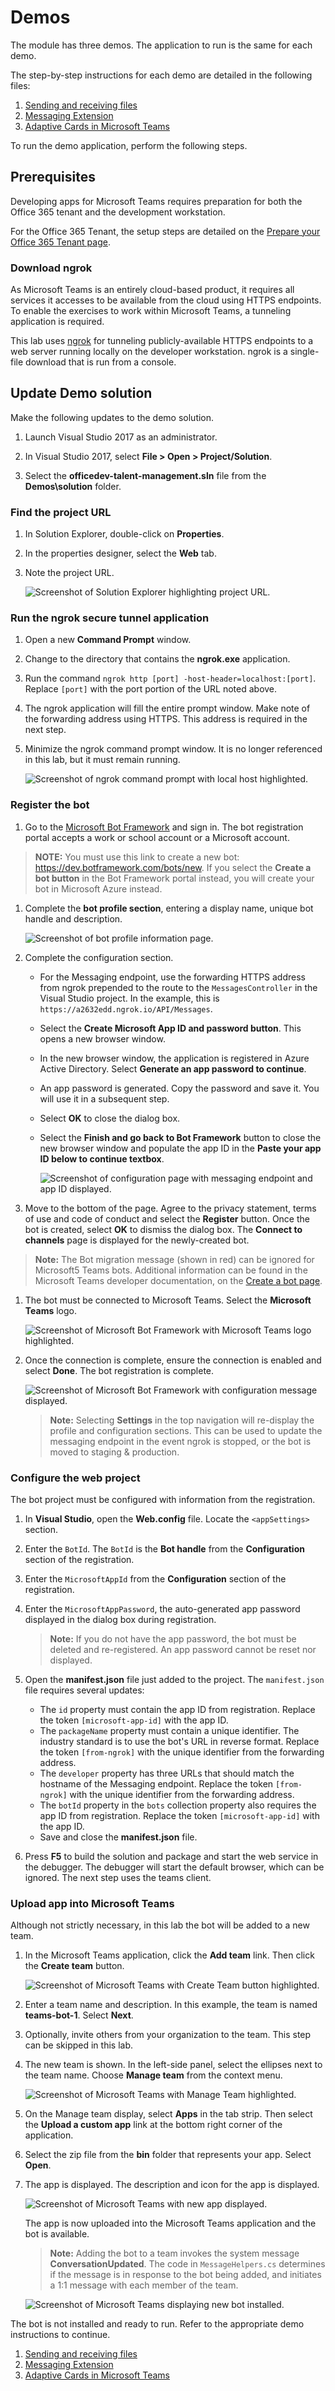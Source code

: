 # Demos

The module has three demos. The application to run is the same for each demo.

The step-by-step instructions for each demo are detailed in the following files:

1. [Sending and receiving files](./readme01.md)
1. [Messaging Extension](./readme02.md)
1. [Adaptive Cards in Microsoft Teams](./readme03.md)

To run the demo application, perform the following steps.

## Prerequisites

Developing apps for Microsoft Teams requires preparation for both the Office 365 tenant and the development workstation.

For the Office 365 Tenant, the setup steps are detailed on the [Prepare your Office 365 Tenant page](https://docs.microsoft.com/en-us/microsoftteams/platform/get-started/get-started-tenant).

### Download ngrok

As Microsoft Teams is an entirely cloud-based product, it requires all services it accesses to be available from the cloud using HTTPS endpoints. To enable the exercises to work within Microsoft Teams, a tunneling application is required.

This lab uses [ngrok](https://ngrok.com) for tunneling publicly-available HTTPS endpoints to a web server running locally on the developer workstation. ngrok is a single-file download that is run from a console.

## Update Demo solution

Make the following updates to the demo solution.

1. Launch Visual Studio 2017 as an administrator.

1. In Visual Studio 2017, select **File > Open > Project/Solution**.

1. Select the **officedev-talent-management.sln** file from the **Demos\solution** folder.

### Find the project URL

1. In Solution Explorer, double-click on **Properties**.

1. In the properties designer, select the **Web** tab.

1. Note the project URL.

    ![Screenshot of Solution Explorer highlighting project URL.](../Images/Exercise1-02.png)

### Run the ngrok secure tunnel application

1. Open a new **Command Prompt** window.

1. Change to the directory that contains the **ngrok.exe** application.

1. Run the command `ngrok http [port] -host-header=localhost:[port]`. Replace `[port]` with the port portion of the URL noted above.

1. The ngrok application will fill the entire prompt window. Make note of the forwarding address using HTTPS. This address is required in the next step.

1. Minimize the ngrok command prompt window. It is no longer referenced in this lab, but it must remain running.

    ![Screenshot of ngrok command prompt with local host highlighted.](../Images/Exercise1-03.png)

### Register the bot

1. Go to the [Microsoft Bot Framework](https://dev.botframework.com/bots/new) and sign in. The bot registration portal accepts a work or school account or a Microsoft account.

> **NOTE:** You must use this link to create a new bot: https://dev.botframework.com/bots/new. If you select the **Create a bot button** in the Bot Framework portal instead, you will create your bot in Microsoft Azure instead.

1. Complete the **bot profile section**, entering a display name, unique bot handle and description.

    ![Screenshot of bot profile information page.](../Images/Exercise1-04.png)

1. Complete the configuration section.
    - For the Messaging endpoint, use the forwarding HTTPS address from ngrok prepended to the route to the `MessagesController` in the Visual Studio project. In the example, this is `https://a2632edd.ngrok.io/API/Messages`.
    - Select the **Create Microsoft App ID and password button**. This opens a new browser window.
    - In the new browser window, the application is registered in Azure Active Directory. Select **Generate an app password to continue**.
    - An app password is generated. Copy the password and save it. You will use it in a subsequent step.
    - Select **OK** to close the dialog box.
    - Select the **Finish and go back to Bot Framework** button to close the new browser window and populate the app ID in the **Paste your app ID below to continue textbox**.

        ![Screenshot of configuration page with messaging endpoint and app ID displayed.](../Images/Exercise1-05.png)

1. Move to the bottom of the page. Agree to the privacy statement, terms of use and code of conduct and select the **Register** button. Once the bot is created, select **OK** to dismiss the dialog box. The **Connect to channels** page is displayed for the newly-created bot.

> **Note:** The Bot migration message (shown in red) can be ignored for Microsoft5 Teams bots. Additional information can be found in the Microsoft Teams developer documentation, on the [Create a bot page](https://docs.microsoft.com/en-us/microsoftteams/platform/concepts/bots/bots-create#bots-and-microsoft-azure).

1. The bot must be connected to Microsoft Teams. Select the **Microsoft Teams** logo.

    ![Screenshot of Microsoft Bot Framework with Microsoft Teams logo highlighted.](../Images/Exercise1-06.png)

1. Once the connection is complete, ensure the connection is enabled and select **Done**. The bot registration is complete.

    ![Screenshot of Microsoft Bot Framework with configuration message displayed.](../Images/Exercise1-07.png)

    >**Note:** Selecting **Settings** in the top navigation will re-display the profile and configuration sections. This can be used to update the messaging endpoint in the event ngrok is stopped, or the bot is moved to staging & production.

### Configure the web project

The bot project must be configured with information from the registration.

1. In **Visual Studio**, open the **Web.config** file. Locate the `<appSettings>` section.

1. Enter the `BotId`. The `BotId` is the **Bot handle** from the **Configuration** section of the registration.

1. Enter the `MicrosoftAppId` from the **Configuration** section of the registration.

1. Enter the `MicrosoftAppPassword`, the auto-generated app password displayed in the dialog box during registration.

    > **Note:** If you do not have the app password, the bot must be deleted and re-registered. An app password cannot be reset nor displayed.

1. Open the **manifest.json** file just added to the project. The `manifest.json` file requires several updates:
    - The `id` property must contain the app ID from registration. Replace the token `[microsoft-app-id]` with the app ID.
    - The `packageName` property must contain a unique identifier. The industry standard is to use the bot's URL in reverse format. Replace the token `[from-ngrok]` with the unique identifier from the forwarding address.
    - The `developer` property has three URLs that should match the hostname of the Messaging endpoint. Replace the token `[from-ngrok]` with the unique identifier from the forwarding address.
    - The `botId` property in the `bots` collection property also requires the app ID from registration. Replace the token `[microsoft-app-id]` with the app ID.
    - Save and close the **manifest.json** file.

1. Press **F5** to build the solution and package and start the web service in the debugger. The debugger will start the default browser, which can be ignored. The next step uses the teams client.

### Upload app into Microsoft Teams

Although not strictly necessary, in this lab the bot will be added to a new team.

1. In the Microsoft Teams application, click the **Add team** link. Then click the **Create team** button.

    ![Screenshot of Microsoft Teams with Create Team button highlighted.](Images/Exercise1-11.png)

1. Enter a team name and description. In this example, the team is named **teams-bot-1**. Select **Next**.

1. Optionally, invite others from your organization to the team. This step can be skipped in this lab.

1. The new team is shown. In the left-side panel, select the ellipses next to the team name. Choose **Manage team** from the context menu.

    ![Screenshot of Microsoft Teams with Manage Team highlighted.](Images/Exercise1-12.png)

1. On the Manage team display, select **Apps** in the tab strip. Then select the **Upload a custom app** link at the bottom right corner of the application.

1. Select the zip file from the **bin** folder that represents your app. Select **Open**.

1. The app is displayed. The description and icon for the app is displayed.

    ![Screenshot of Microsoft Teams with new app displayed.](Images/Exercise1-13.png)

    The app is now uploaded into the Microsoft Teams application and the bot is available.

    > **Note:** Adding the bot to a team invokes the system message **ConversationUpdated**. The code in `MessageHelpers.cs` determines if the message is in response to the bot being added, and initiates a 1:1 message with each member of the team.

    ![Screenshot of Microsoft Teams displaying new bot installed.](Images/Exercise1-14.png)

The bot is not installed and ready to run. Refer to the appropriate demo instructions to continue.

1. [Sending and receiving files](./readme01.md)
1. [Messaging Extension](./readme02.md)
1. [Adaptive Cards in Microsoft Teams](./readme03.md)